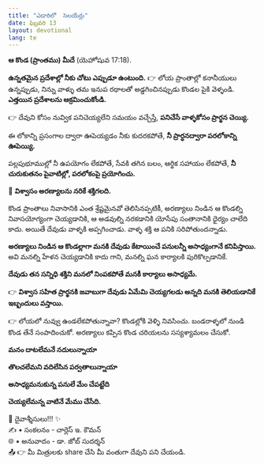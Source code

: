 ```yaml
---
title: "ఎడారిలో  సెలయేర్లు"
date: ఫిబ్రవరి 13
layout: devotional
lang: te
---
```


**ఆ కొండ (ప్రాంతము) మీదే** 
(యెహోషువ 17:18).

**ఉన్నతమైన ప్రదేశాల్లో నీకు చోటు ఎప్పుడూ ఉంటుంది.**
👉 లోయ ప్రాంతాల్లో కనానీయులు ఉన్నప్పుడు, నిన్ను వాళ్ళు తమ ఇనుప రథాలతో అడ్డగించినప్పుడు కొండల పైకి వెళ్ళండి. 
**ఎత్తయిన ప్రదేశాలను ఆక్రమించుకోండి.**

👉 దేవుని కోసం నువ్విక పనిచెయ్యలేని సమయం వచ్చేస్తే, 
**పనిచేసే వాళ్ళకోసం ప్రార్థన చెయ్యి.**

 ఈ లోకాన్ని ప్రసంగాల ద్వారా ఊపెయ్యడం నీకు కుదరకపోతే, 
**నీ ప్రార్ధనద్వారా పరలోకాన్ని ఊపెయ్యి.**

 పల్లపుభూముల్లో నీ ఉపయోగం లేకపోతే, సేవకి తగిన బలం, ఆర్థిక సహాయం లేకపోతే, 
**నీ చురుకుతనం పైవాటిల్లో, పరలోకంపై ప్రయోగించు.**

🔺 **విశ్వాసం అరణ్యాలను నరికే శక్తిగలది.** 

కొండ ప్రాంతాలు నివాసానికి ఎంత శ్రేష్టమైనవో తెలిసినప్పటికీ, అరణ్యాలు నిండిన ఆ కొండల్ని నివాసయోగ్యంగా చెయ్యడానికి, ఆ అడవుల్ని నరకడానికి యోసేపు సంతానానికి ధైర్యం చాలేది కాదు. అయితే దేవుడు వాళ్ళకి అప్పగించాడు. వాళ్ళ శక్తి ఆ పనికి సరిపోతుందన్నాడు. 

**అరణ్యాలు నిండిన ఆ కొండల్లాగా మనకి దేవుడు కేటాయించే పనులన్నీ అసాధ్యంగానే కనిపిస్తాయి.** అవి మనల్ని హేళన చెయ్యడానికి కాదు గాని, మనల్ని ఘన కార్యాలకి  పురికొల్పడానికే. 

**దేవుడు తన సన్నిధి శక్తిని మనలో నింపకపోతే మనకీ కార్యాలు అసాధ్యమే.**

👉 **విశ్వాస సహిత ప్రార్థనకి జవాబుగా దేవుడు ఏమేమి చెయ్యగలడు అన్నది మనకి తెలియడానికే ఇబ్బందులు వస్తాయి.**

👉 లోయలో నువ్వు ఉండలేకపోతున్నావా?  కొండల్లోకి వెళ్ళి నివసించు. బండరాళ్ళలో నుండి కొండ తేనే సంపాదించుకో. అరణ్యాలు కప్పిన కొండ చరియలను సస్యశ్యామలం చేసుకో.

**మనం దాటలేమనే నదులున్నాయా**

**తొలచలేమని వదిలేసిన పర్వతాలున్నాయా**

**అసాధ్యమనుకున్న పనులే మేం చేపట్టేది**

**చెయ్యలేమన్న వాటినే మేము చేసేది.**

<div class="blessing">🙏 <span class="bless-text">దైవాశ్శీసులు!!!</span> ✨</div>

<div class="credit">✍️ <span class="credit-text">▪ సంకలనం - చార్లెస్ ఇ. కౌమన్</span></div>
<div class="credit">🌐 <span class="credit-text">▪ అనువాదం - డా. జోబ్ సుదర్శన్</span></div>


<div class="share">📤 👉 <span class="share-text">మీ మిత్రులకు share చేసి మీ వంతుగా దేవుని పని చేయండి.</span></div>
